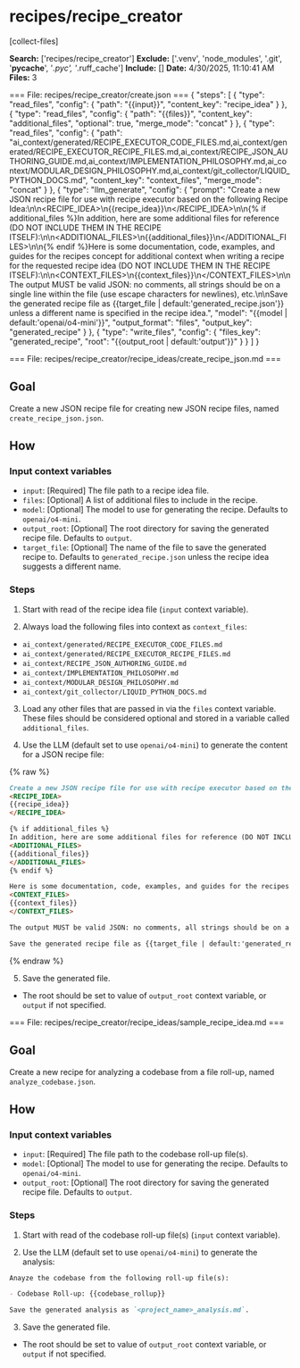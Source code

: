 # recipes/recipe_creator

[collect-files]

**Search:** ['recipes/recipe_creator']
**Exclude:** ['.venv', 'node_modules', '.git', '__pycache__', '*.pyc', '*.ruff_cache']
**Include:** []
**Date:** 4/30/2025, 11:10:41 AM
**Files:** 3

=== File: recipes/recipe_creator/create.json ===
{
  "steps": [
    {
      "type": "read_files",
      "config": {
        "path": "{{input}}",
        "content_key": "recipe_idea"
      }
    },
    {
      "type": "read_files",
      "config": {
        "path": "{{files}}",
        "content_key": "additional_files",
        "optional": true,
        "merge_mode": "concat"
      }
    },
    {
      "type": "read_files",
      "config": {
        "path": "ai_context/generated/RECIPE_EXECUTOR_CODE_FILES.md,ai_context/generated/RECIPE_EXECUTOR_RECIPE_FILES.md,ai_context/RECIPE_JSON_AUTHORING_GUIDE.md,ai_context/IMPLEMENTATION_PHILOSOPHY.md,ai_context/MODULAR_DESIGN_PHILOSOPHY.md,ai_context/git_collector/LIQUID_PYTHON_DOCS.md",
        "content_key": "context_files",
        "merge_mode": "concat"
      }
    },
    {
      "type": "llm_generate",
      "config": {
        "prompt": "Create a new JSON recipe file for use with recipe executor based on the following Recipe Idea:\n\n<RECIPE_IDEA>\n{{recipe_idea}}\n</RECIPE_IDEA>\n\n{% if additional_files %}In addition, here are some additional files for reference (DO NOT INCLUDE THEM IN THE RECIPE ITSELF):\n\n<ADDITIONAL_FILES>\n{{additional_files}}\n</ADDITIONAL_FILES>\n\n{% endif %}Here is some documentation, code, examples, and guides for the recipes concept for additional context when writing a recipe for the requested recipe idea (DO NOT INCLUDE THEM IN THE RECIPE ITSELF):\n\n<CONTEXT_FILES>\n{{context_files}}\n</CONTEXT_FILES>\n\nThe output MUST be valid JSON: no comments, all strings should be on a single line within the file (use escape characters for newlines), etc.\n\nSave the generated recipe file as {{target_file | default:'generated_recipe.json'}} unless a different name is specified in the recipe idea.",
        "model": "{{model | default:'openai/o4-mini'}}",
        "output_format": "files",
        "output_key": "generated_recipe"
      }
    },
    {
      "type": "write_files",
      "config": {
        "files_key": "generated_recipe",
        "root": "{{output_root | default:'output'}}"
      }
    }
  ]
}


=== File: recipes/recipe_creator/recipe_ideas/create_recipe_json.md ===
## Goal

Create a new JSON recipe file for creating new JSON recipe files, named `create_recipe_json.json`.

## How

### Input context variables

- `input`: [Required] The file path to a recipe idea file.
- `files`: [Optional] A list of additional files to include in the recipe.
- `model`: [Optional] The model to use for generating the recipe. Defaults to `openai/o4-mini`.
- `output_root`: [Optional] The root directory for saving the generated recipe file. Defaults to `output`.
- `target_file`: [Optional] The name of the file to save the generated recipe to. Defaults to `generated_recipe.json` unless the recipe idea suggests a different name.

### Steps

1. Start with read of the recipe idea file (`input` context variable).

2. Always load the following files into context as `context_files`:

- `ai_context/generated/RECIPE_EXECUTOR_CODE_FILES.md`
- `ai_context/generated/RECIPE_EXECUTOR_RECIPE_FILES.md`
- `ai_context/RECIPE_JSON_AUTHORING_GUIDE.md`
- `ai_context/IMPLEMENTATION_PHILOSOPHY.md`
- `ai_context/MODULAR_DESIGN_PHILOSOPHY.md`
- `ai_context/git_collector/LIQUID_PYTHON_DOCS.md`

3. Load any other files that are passed in via the `files` context variable. These files should be considered optional and stored in a variable called `additional_files`.

4. Use the LLM (default set to use `openai/o4-mini`) to generate the content for a JSON recipe file:

{% raw %}

```markdown
Create a new JSON recipe file for use with recipe executor based on the following Recipe Idea:
<RECIPE_IDEA>
{{recipe_idea}}
</RECIPE_IDEA>

{% if additional_files %}
In addition, here are some additional files for reference (DO NOT INCLUDE THEM IN THE RECIPE ITSELF):
<ADDITIONAL_FILES>
{{additional_files}}
</ADDITIONAL_FILES>
{% endif %}

Here is some documentation, code, examples, and guides for the recipes concept for additional context when writing a recipe for the requested recipe idea (DO NOT INCLUDE THEM IN THE RECIPE ITSELF):
<CONTEXT_FILES>
{{context_files}}
</CONTEXT_FILES>

The output MUST be valid JSON: no comments, all strings should be on a single new within the file (use escape characters for newlines), etc.

Save the generated recipe file as {{target_file | default:'generated_recipe.json'}} unless a different name is specified in the recipe idea.
```

{% endraw %}

5. Save the generated file.

- The root should be set to value of `output_root` context variable, or `output` if not specified.


=== File: recipes/recipe_creator/recipe_ideas/sample_recipe_idea.md ===
## Goal

Create a new recipe for analyzing a codebase from a file roll-up, named `analyze_codebase.json`.

## How

### Input context variables

- `input`: [Required] The file path to the codebase roll-up file(s).
- `model`: [Optional] The model to use for generating the recipe. Defaults to `openai/o4-mini`.
- `output_root`: [Optional] The root directory for saving the generated recipe file. Defaults to `output`.

### Steps

1. Start with read of the codebase roll-up file(s) (`input` context variable).

2. Use the LLM (default set to use `openai/o4-mini`) to generate the analysis:

```markdown
Anayze the codebase from the following roll-up file(s):

- Codebase Roll-up: {{codebase_rollup}}

Save the generated analysis as `<project_name>_analysis.md`.
```

3. Save the generated file.

- The root should be set to value of `output_root` context variable, or `output` if not specified.


